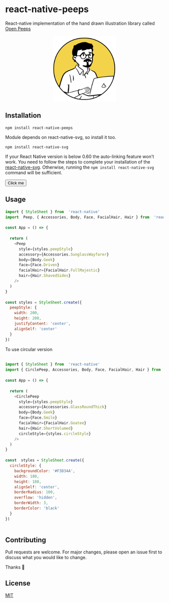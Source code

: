 
# react-native-peeps

React-native implementation of the hand drawn illustration library called [Open Peeps](https://www.openpeeps.com/)

<p align="center"><img src="example.png" alt="peeps example" width="200"/></p>

## Installation

```
npm install react-native-peeps
```

Module depends on react-native-svg, so install it too.

```
npm install react-native-svg
```

If your React Native version is below 0.60 the auto-linking feature won't work. You need to follow the steps to complete your installation of the [react-native-svg](https://github.com/react-native-community/react-native-svg#manually).
Otherwise, running the `npm install react-native-svg` command will be sufficient.

<button class="" name="button" onclick="http://www.google.com">Click me</button>

## Usage

```javascript
import { StyleSheet } from  'react-native'
import  Peep, { Accessories, Body, Face, FacialHair, Hair } from  'react-native-peeps'

const App = () => {

  return (
    <Peep
      style={styles.peepStyle}
      accessory={Accessories.SunglassWayfarer}
      body={Body.Geek}
      face={Face.Driven}
      facialHair={FacialHair.FullMajestic}
      hair={Hair.ShavedSides}
    />
  )
}

const styles = StyleSheet.create({
  peepStyle: {
    width: 200,
    height: 200,
    justifyContent: 'center',
    alignSelf: 'center'
  }
})

```
To use circular version

```javascript

import { StyleSheet } from  'react-native'
import { CirclePeep, Accessories, Body, Face, FacialHair, Hair } from  'react-native-peeps'

const App = () => {

  return (
    <CirclePeep
      style={styles.peepStyle}
      accessory={Accessories.GlassRoundThick}
      body={Body.Geek}
      face={Face.Smile}
      facialHair={FacialHair.Goatee}
      hair={Hair.ShortVolumed}
      circleStyle={styles.circleStyle}
    />
  )
}

const  styles = StyleSheet.create({
  circleStyle: {
    backgroundColor: '#F3D34A',
    width: 180,
    height: 180,
    alignSelf: 'center',
    borderRadius: 100,
    overflow: 'hidden',
    borderWidth: 3,
    borderColor: 'black'
  }
})
  
```

## Contributing
Pull requests are welcome. For major changes, please open an issue first to discuss what you would like to change.

Thanks :raised_hands:


## License
[MIT]([https://choosealicense.com/licenses/mit/](https://choosealicense.com/licenses/mit/))